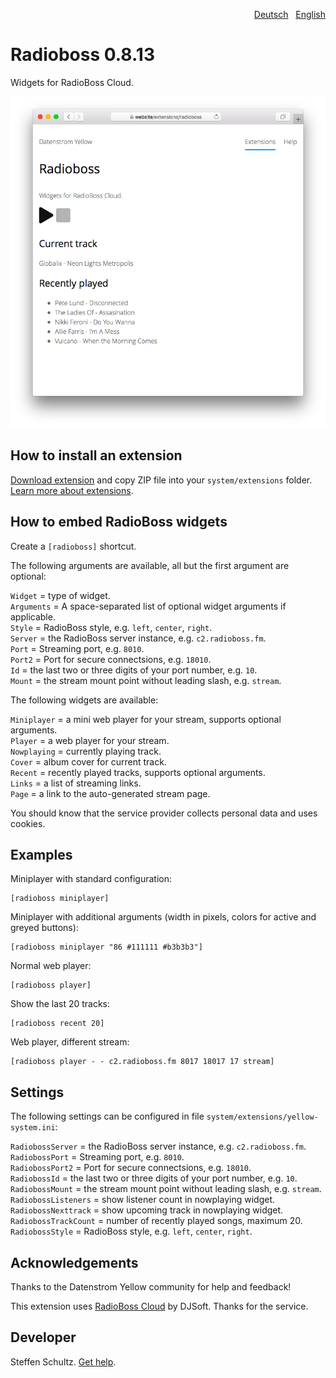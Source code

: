 <p align="right"><a href="README-de.md">Deutsch</a> &nbsp; <a href="README.md">English</a></p>

# Radioboss 0.8.13

Widgets for RadioBoss Cloud.

<p align="center"><img src="radioboss-screenshot.png?raw=true" alt="Screenshot"></p>

## How to install an extension

[Download extension](https://github.com/datenstrom/yellow-extensions/raw/main/downloads/radioboss.zip) and copy ZIP file into your `system/extensions` folder. [Learn more about extensions](https://github.com/annaesvensson/yellow-update).

## How to embed RadioBoss widgets

Create a `[radioboss]` shortcut. 

The following arguments are available, all but the first argument are optional: 

`Widget` = type of widget.  
`Arguments` = A space-separated list of optional widget arguments if applicable.   
`Style` = RadioBoss style, e.g. `left`, `center`, `right`.  
`Server` = the RadioBoss server instance, e.g. `c2.radioboss.fm`.  
`Port` = Streaming port, e.g. `8010`.  
`Port2` = Port for secure connectsions, e.g. `18010`.  
`Id` = the last two or three digits of your port number, e.g. `10`.  
`Mount` = the stream mount point without leading slash, e.g. `stream`. 

The following widgets are available: 

`Miniplayer` = a mini web player for your stream, supports optional arguments.  
`Player` = a web player for your stream.  
`Nowplaying` = currently playing track.  
`Cover` = album cover for current track.  
`Recent` = recently played tracks, supports optional arguments.  
`Links` = a list of streaming links.  
`Page` = a link to the auto-generated stream page. 

You should know that the service provider collects personal data and uses cookies.

## Examples

Miniplayer with standard configuration:

    [radioboss miniplayer]

Miniplayer with additional arguments (width in pixels, colors for active and greyed buttons):

    [radioboss miniplayer "86 #111111 #b3b3b3"]

Normal web player:

    [radioboss player]

Show the last 20 tracks:

    [radioboss recent 20]

Web player, different stream:

    [radioboss player - - c2.radioboss.fm 8017 18017 17 stream]

## Settings

The following settings can be configured in file `system/extensions/yellow-system.ini`: 

`RadiobossServer` = the RadioBoss server instance, e.g. `c2.radioboss.fm`.  
`RadiobossPort` = Streaming port, e.g. `8010`.  
`RadiobossPort2` = Port for secure connectsions, e.g. `18010`.  
`RadiobossId` = the last two or three digits of your port number, e.g. `10`.  
`RadiobossMount` = the stream mount point without leading slash, e.g. `stream`.  
`RadiobossListeners` = show listener count in nowplaying widget.  
`RadiobossNexttrack` = show upcoming track in nowplaying widget.  
`RadiobossTrackCount` = number of recently played songs, maximum 20.  
`RadiobossStyle` = RadioBoss style, e.g. `left`, `center`, `right`.  

## Acknowledgements

Thanks to the Datenstrom Yellow community for help and feedback!

This extension uses [RadioBoss Cloud](https://www.radioboss.fm/radioboss-cloud/) by DJSoft. Thanks for the service.

## Developer

Steffen Schultz. [Get help](https://datenstrom.se/yellow/help/).
